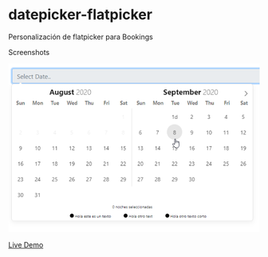 # datepicker-flatpicker
Personalización de flatpicker para Bookings

Screenshots

![alt text](https://github.com/ISKREEM/datepicker-flatpicker/blob/master/images/image1.png)

[Live Demo](https://iskreem.github.io/datepicker-flatpicker/)
